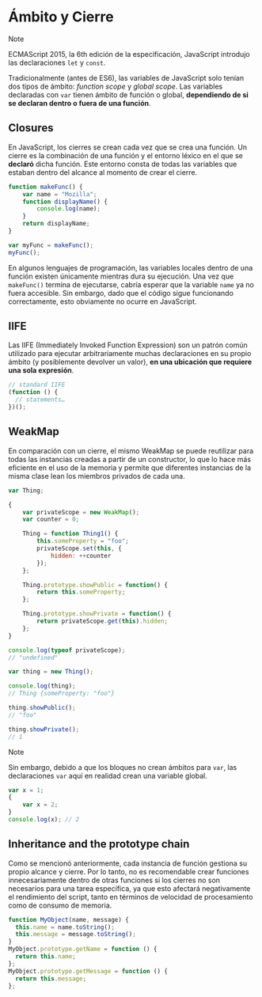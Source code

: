 # Ámbito y Cierre

> [!NOTE]
> ECMAScript 2015, la 6th edición de la especificación, JavaScript introdujo las declaraciones `let` y `const`.

Tradicionalmente (antes de ES6), las variables de JavaScript solo tenían dos tipos de ámbito: *function scope* y *global scope*. Las variables declaradas con `var` tienen ámbito de función o global, **dependiendo de si se declaran dentro o fuera de una función**.

## Closures

En JavaScript, los cierres se crean cada vez que se crea una función. Un cierre es la combinación de una función y el entorno léxico en el que se **declaró** dicha función. Este entorno consta de todas las variables que estaban dentro del alcance al momento de crear el cierre.

```js
function makeFunc() {
    var name = "Mozilla";
    function displayName() {
        console.log(name);
    }
    return displayName;
}

var myFunc = makeFunc();
myFunc();
```

En algunos lenguajes de programación, las variables locales dentro de una función existen únicamente mientras dura su ejecución. Una vez que `makeFunc()` termina de ejecutarse, cabría esperar que la variable `name` ya no fuera accesible. Sin embargo, dado que el código sigue funcionando correctamente, esto obviamente no ocurre en JavaScript.

## IIFE

Las IIFE (Immediately Invoked Function Expression) son un patrón común utilizado para ejecutar arbitrariamente muchas declaraciones en su propio ámbito (y posiblemente devolver un valor), **en una ubicación que requiere una sola expresión**.

```js
// standard IIFE
(function () {
  // statements…
})();
```

## WeakMap 

En comparación con un cierre, el mismo WeakMap se puede reutilizar para todas las instancias creadas a partir de un constructor, lo que lo hace más eficiente en el uso de la memoria y permite que diferentes instancias de la misma clase lean los miembros privados de cada una.

```js
var Thing;

{
    var privateScope = new WeakMap();
    var counter = 0;

    Thing = function Thing1() {
        this.someProperty = "foo";
        privateScope.set(this, {
            hidden: ++counter
        });
    };

    Thing.prototype.showPublic = function() {
        return this.someProperty;
    };

    Thing.prototype.showPrivate = function() {
        return privateScope.get(this).hidden;
    };
}

console.log(typeof privateScope);
// "undefined"

var thing = new Thing();

console.log(thing);
// Thing {someProperty: "foo"}

thing.showPublic();
// "foo"

thing.showPrivate();
// 1
```

> [!NOTE]
> Sin embargo, debido a que los bloques no crean ámbitos para `var`, las declaraciones `var` aquí en realidad crean una variable global.
> ```js
> var x = 1;
> {
>     var x = 2;
> }
> console.log(x); // 2
> ```

##  Inheritance and the prototype chain

Como se mencionó anteriormente, cada instancia de función gestiona su propio alcance y cierre. Por lo tanto, no es recomendable crear funciones innecesariamente dentro de otras funciones si los cierres no son necesarios para una tarea específica, ya que esto afectará negativamente el rendimiento del script, tanto en términos de velocidad de procesamiento como de consumo de memoria.

```js
function MyObject(name, message) {
  this.name = name.toString();
  this.message = message.toString();
}
MyObject.prototype.getName = function () {
  return this.name;
};
MyObject.prototype.getMessage = function () {
  return this.message;
};
```
